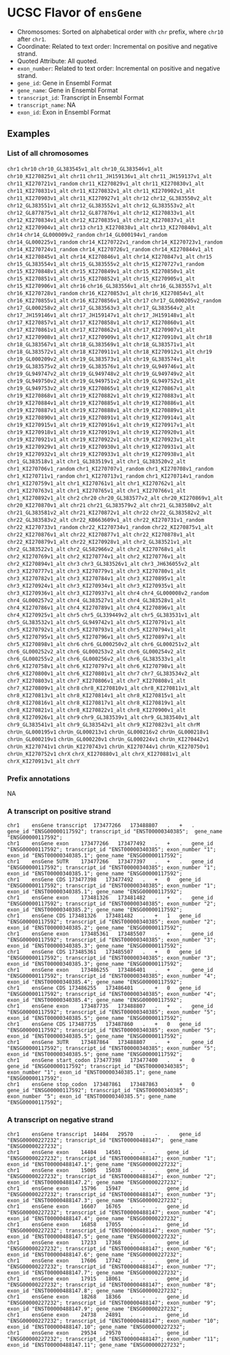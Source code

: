 # UCSC Flavor of `ensGene`

- Chromosomes: Sorted on alphabetical order with `chr` prefix, where `chr10` after `chr1`.
- Coordinate: Related to text order: Incremental on positive and negative strand.
- Quoted Attribute: All quoted.
- `exon_number`: Related to text order: Incremental on positive and negative strand.
- `gene_id`: Gene in Ensembl Format
- `gene_name`: Gene in Ensembl Format
- `transcript_id`: Transcript in Ensembl Format
- `transcript_name`: NA
- `exon_id`: Exon in Ensembl Format

## Examples

### List of all chromosomes

`chr1` `chr10` `chr10_GL383545v1_alt` `chr10_GL383546v1_alt` `chr10_KI270825v1_alt` `chr11` `chr11_JH159136v1_alt` `chr11_JH159137v1_alt` `chr11_KI270721v1_random` `chr11_KI270829v1_alt` `chr11_KI270830v1_alt` `chr11_KI270831v1_alt` `chr11_KI270832v1_alt` `chr11_KI270902v1_alt` `chr11_KI270903v1_alt` `chr11_KI270927v1_alt` `chr12` `chr12_GL383550v2_alt` `chr12_GL383551v1_alt` `chr12_GL383552v1_alt` `chr12_GL383553v2_alt` `chr12_GL877875v1_alt` `chr12_GL877876v1_alt` `chr12_KI270833v1_alt` `chr12_KI270834v1_alt` `chr12_KI270835v1_alt` `chr12_KI270837v1_alt` `chr12_KI270904v1_alt` `chr13` `chr13_KI270838v1_alt` `chr13_KI270840v1_alt` `chr14` `chr14_GL000009v2_random` `chr14_GL000194v1_random` `chr14_GL000225v1_random` `chr14_KI270722v1_random` `chr14_KI270723v1_random` `chr14_KI270724v1_random` `chr14_KI270726v1_random` `chr14_KI270844v1_alt` `chr14_KI270845v1_alt` `chr14_KI270846v1_alt` `chr14_KI270847v1_alt` `chr15` `chr15_GL383554v1_alt` `chr15_GL383555v2_alt` `chr15_KI270727v1_random` `chr15_KI270848v1_alt` `chr15_KI270849v1_alt` `chr15_KI270850v1_alt` `chr15_KI270851v1_alt` `chr15_KI270852v1_alt` `chr15_KI270905v1_alt` `chr15_KI270906v1_alt` `chr16` `chr16_GL383556v1_alt` `chr16_GL383557v1_alt` `chr16_KI270728v1_random` `chr16_KI270853v1_alt` `chr16_KI270854v1_alt` `chr16_KI270855v1_alt` `chr16_KI270856v1_alt` `chr17` `chr17_GL000205v2_random` `chr17_GL000258v2_alt` `chr17_GL383563v3_alt` `chr17_GL383564v2_alt` `chr17_JH159146v1_alt` `chr17_JH159147v1_alt` `chr17_JH159148v1_alt` `chr17_KI270857v1_alt` `chr17_KI270858v1_alt` `chr17_KI270860v1_alt` `chr17_KI270861v1_alt` `chr17_KI270862v1_alt` `chr17_KI270907v1_alt` `chr17_KI270908v1_alt` `chr17_KI270909v1_alt` `chr17_KI270910v1_alt` `chr18` `chr18_GL383567v1_alt` `chr18_GL383569v1_alt` `chr18_GL383571v1_alt` `chr18_GL383572v1_alt` `chr18_KI270911v1_alt` `chr18_KI270912v1_alt` `chr19` `chr19_GL000209v2_alt` `chr19_GL383573v1_alt` `chr19_GL383574v1_alt` `chr19_GL383575v2_alt` `chr19_GL383576v1_alt` `chr19_GL949746v1_alt` `chr19_GL949747v2_alt` `chr19_GL949748v2_alt` `chr19_GL949749v2_alt` `chr19_GL949750v2_alt` `chr19_GL949751v2_alt` `chr19_GL949752v1_alt` `chr19_GL949753v2_alt` `chr19_KI270865v1_alt` `chr19_KI270867v1_alt` `chr19_KI270868v1_alt` `chr19_KI270882v1_alt` `chr19_KI270883v1_alt` `chr19_KI270884v1_alt` `chr19_KI270885v1_alt` `chr19_KI270886v1_alt` `chr19_KI270887v1_alt` `chr19_KI270888v1_alt` `chr19_KI270889v1_alt` `chr19_KI270890v1_alt` `chr19_KI270891v1_alt` `chr19_KI270914v1_alt` `chr19_KI270915v1_alt` `chr19_KI270916v1_alt` `chr19_KI270917v1_alt` `chr19_KI270918v1_alt` `chr19_KI270919v1_alt` `chr19_KI270920v1_alt` `chr19_KI270921v1_alt` `chr19_KI270922v1_alt` `chr19_KI270923v1_alt` `chr19_KI270929v1_alt` `chr19_KI270930v1_alt` `chr19_KI270931v1_alt` `chr19_KI270932v1_alt` `chr19_KI270933v1_alt` `chr19_KI270938v1_alt` `chr1_GL383518v1_alt` `chr1_GL383519v1_alt` `chr1_GL383520v2_alt` `chr1_KI270706v1_random` `chr1_KI270707v1_random` `chr1_KI270708v1_random` `chr1_KI270711v1_random` `chr1_KI270713v1_random` `chr1_KI270714v1_random` `chr1_KI270759v1_alt` `chr1_KI270761v1_alt` `chr1_KI270762v1_alt` `chr1_KI270763v1_alt` `chr1_KI270765v1_alt` `chr1_KI270766v1_alt` `chr1_KI270892v1_alt` `chr2` `chr20` `chr20_GL383577v2_alt` `chr20_KI270869v1_alt` `chr20_KI270870v1_alt` `chr21` `chr21_GL383579v2_alt` `chr21_GL383580v2_alt` `chr21_GL383581v2_alt` `chr21_KI270872v1_alt` `chr22` `chr22_GL383582v2_alt` `chr22_GL383583v2_alt` `chr22_KB663609v1_alt` `chr22_KI270731v1_random` `chr22_KI270733v1_random` `chr22_KI270734v1_random` `chr22_KI270875v1_alt` `chr22_KI270876v1_alt` `chr22_KI270877v1_alt` `chr22_KI270878v1_alt` `chr22_KI270879v1_alt` `chr22_KI270928v1_alt` `chr2_GL383521v1_alt` `chr2_GL383522v1_alt` `chr2_GL582966v2_alt` `chr2_KI270768v1_alt` `chr2_KI270769v1_alt` `chr2_KI270774v1_alt` `chr2_KI270776v1_alt` `chr2_KI270894v1_alt` `chr3` `chr3_GL383526v1_alt` `chr3_JH636055v2_alt` `chr3_KI270777v1_alt` `chr3_KI270779v1_alt` `chr3_KI270780v1_alt` `chr3_KI270782v1_alt` `chr3_KI270784v1_alt` `chr3_KI270895v1_alt` `chr3_KI270924v1_alt` `chr3_KI270934v1_alt` `chr3_KI270935v1_alt` `chr3_KI270936v1_alt` `chr3_KI270937v1_alt` `chr4` `chr4_GL000008v2_random` `chr4_GL000257v2_alt` `chr4_GL383527v1_alt` `chr4_GL383528v1_alt` `chr4_KI270786v1_alt` `chr4_KI270789v1_alt` `chr4_KI270896v1_alt` `chr4_KI270925v1_alt` `chr5` `chr5_GL339449v2_alt` `chr5_GL383531v1_alt` `chr5_GL383532v1_alt` `chr5_GL949742v1_alt` `chr5_KI270791v1_alt` `chr5_KI270792v1_alt` `chr5_KI270793v1_alt` `chr5_KI270794v1_alt` `chr5_KI270795v1_alt` `chr5_KI270796v1_alt` `chr5_KI270897v1_alt` `chr5_KI270898v1_alt` `chr6` `chr6_GL000250v2_alt` `chr6_GL000251v2_alt` `chr6_GL000252v2_alt` `chr6_GL000253v2_alt` `chr6_GL000254v2_alt` `chr6_GL000255v2_alt` `chr6_GL000256v2_alt` `chr6_GL383533v1_alt` `chr6_KI270758v1_alt` `chr6_KI270797v1_alt` `chr6_KI270798v1_alt` `chr6_KI270800v1_alt` `chr6_KI270801v1_alt` `chr7` `chr7_GL383534v2_alt` `chr7_KI270803v1_alt` `chr7_KI270806v1_alt` `chr7_KI270808v1_alt` `chr7_KI270809v1_alt` `chr8` `chr8_KI270810v1_alt` `chr8_KI270811v1_alt` `chr8_KI270813v1_alt` `chr8_KI270814v1_alt` `chr8_KI270815v1_alt` `chr8_KI270816v1_alt` `chr8_KI270817v1_alt` `chr8_KI270819v1_alt` `chr8_KI270821v1_alt` `chr8_KI270822v1_alt` `chr8_KI270900v1_alt` `chr8_KI270926v1_alt` `chr9` `chr9_GL383539v1_alt` `chr9_GL383540v1_alt` `chr9_GL383541v1_alt` `chr9_GL383542v1_alt` `chr9_KI270823v1_alt` `chrM` `chrUn_GL000195v1` `chrUn_GL000213v1` `chrUn_GL000216v2` `chrUn_GL000218v1` `chrUn_GL000219v1` `chrUn_GL000220v1` `chrUn_GL000224v1` `chrUn_KI270442v1` `chrUn_KI270741v1` `chrUn_KI270743v1` `chrUn_KI270744v1` `chrUn_KI270750v1` `chrUn_KI270752v1` `chrX` `chrX_KI270880v1_alt` `chrX_KI270881v1_alt` `chrX_KI270913v1_alt` `chrY`

### Prefix annotations

NA

### A transcript on positive strand

```text
chr1	ensGene	transcript	173477266	173488807	.	+	.	gene_id "ENSG00000117592"; transcript_id "ENST00000340385";  gene_name "ENSG00000117592";
chr1	ensGene	exon	173477266	173477492	.	+	.	gene_id "ENSG00000117592"; transcript_id "ENST00000340385"; exon_number "1"; exon_id "ENST00000340385.1"; gene_name "ENSG00000117592";
chr1	ensGene	5UTR	173477266	173477397	.	+	.	gene_id "ENSG00000117592"; transcript_id "ENST00000340385"; exon_number "1"; exon_id "ENST00000340385.1"; gene_name "ENSG00000117592";
chr1	ensGene	CDS	173477398	173477492	.	+	0	gene_id "ENSG00000117592"; transcript_id "ENST00000340385"; exon_number "1"; exon_id "ENST00000340385.1"; gene_name "ENSG00000117592";
chr1	ensGene	exon	173481326	173481482	.	+	.	gene_id "ENSG00000117592"; transcript_id "ENST00000340385"; exon_number "2"; exon_id "ENST00000340385.2"; gene_name "ENSG00000117592";
chr1	ensGene	CDS	173481326	173481482	.	+	1	gene_id "ENSG00000117592"; transcript_id "ENST00000340385"; exon_number "2"; exon_id "ENST00000340385.2"; gene_name "ENSG00000117592";
chr1	ensGene	exon	173485361	173485507	.	+	.	gene_id "ENSG00000117592"; transcript_id "ENST00000340385"; exon_number "3"; exon_id "ENST00000340385.3"; gene_name "ENSG00000117592";
chr1	ensGene	CDS	173485361	173485507	.	+	0	gene_id "ENSG00000117592"; transcript_id "ENST00000340385"; exon_number "3"; exon_id "ENST00000340385.3"; gene_name "ENSG00000117592";
chr1	ensGene	exon	173486255	173486401	.	+	.	gene_id "ENSG00000117592"; transcript_id "ENST00000340385"; exon_number "4"; exon_id "ENST00000340385.4"; gene_name "ENSG00000117592";
chr1	ensGene	CDS	173486255	173486401	.	+	0	gene_id "ENSG00000117592"; transcript_id "ENST00000340385"; exon_number "4"; exon_id "ENST00000340385.4"; gene_name "ENSG00000117592";
chr1	ensGene	exon	173487735	173488807	.	+	.	gene_id "ENSG00000117592"; transcript_id "ENST00000340385"; exon_number "5"; exon_id "ENST00000340385.5"; gene_name "ENSG00000117592";
chr1	ensGene	CDS	173487735	173487860	.	+	0	gene_id "ENSG00000117592"; transcript_id "ENST00000340385"; exon_number "5"; exon_id "ENST00000340385.5"; gene_name "ENSG00000117592";
chr1	ensGene	3UTR	173487864	173488807	.	+	.	gene_id "ENSG00000117592"; transcript_id "ENST00000340385"; exon_number "5"; exon_id "ENST00000340385.5"; gene_name "ENSG00000117592";
chr1	ensGene	start_codon	173477398	173477400	.	+	0	gene_id "ENSG00000117592"; transcript_id "ENST00000340385"; exon_number "1"; exon_id "ENST00000340385.1"; gene_name "ENSG00000117592";
chr1	ensGene	stop_codon	173487861	173487863	.	+	0	gene_id "ENSG00000117592"; transcript_id "ENST00000340385"; exon_number "5"; exon_id "ENST00000340385.5"; gene_name "ENSG00000117592";
```

### A transcript on negative strand

```text
chr1	ensGene	transcript	14404	29570	.	-	.	gene_id "ENSG00000227232"; transcript_id "ENST00000488147";  gene_name "ENSG00000227232";
chr1	ensGene	exon	14404	14501	.	-	.	gene_id "ENSG00000227232"; transcript_id "ENST00000488147"; exon_number "1"; exon_id "ENST00000488147.1"; gene_name "ENSG00000227232";
chr1	ensGene	exon	15005	15038	.	-	.	gene_id "ENSG00000227232"; transcript_id "ENST00000488147"; exon_number "2"; exon_id "ENST00000488147.2"; gene_name "ENSG00000227232";
chr1	ensGene	exon	15796	15947	.	-	.	gene_id "ENSG00000227232"; transcript_id "ENST00000488147"; exon_number "3"; exon_id "ENST00000488147.3"; gene_name "ENSG00000227232";
chr1	ensGene	exon	16607	16765	.	-	.	gene_id "ENSG00000227232"; transcript_id "ENST00000488147"; exon_number "4"; exon_id "ENST00000488147.4"; gene_name "ENSG00000227232";
chr1	ensGene	exon	16858	17055	.	-	.	gene_id "ENSG00000227232"; transcript_id "ENST00000488147"; exon_number "5"; exon_id "ENST00000488147.5"; gene_name "ENSG00000227232";
chr1	ensGene	exon	17233	17368	.	-	.	gene_id "ENSG00000227232"; transcript_id "ENST00000488147"; exon_number "6"; exon_id "ENST00000488147.6"; gene_name "ENSG00000227232";
chr1	ensGene	exon	17606	17742	.	-	.	gene_id "ENSG00000227232"; transcript_id "ENST00000488147"; exon_number "7"; exon_id "ENST00000488147.7"; gene_name "ENSG00000227232";
chr1	ensGene	exon	17915	18061	.	-	.	gene_id "ENSG00000227232"; transcript_id "ENST00000488147"; exon_number "8"; exon_id "ENST00000488147.8"; gene_name "ENSG00000227232";
chr1	ensGene	exon	18268	18366	.	-	.	gene_id "ENSG00000227232"; transcript_id "ENST00000488147"; exon_number "9"; exon_id "ENST00000488147.9"; gene_name "ENSG00000227232";
chr1	ensGene	exon	24738	24891	.	-	.	gene_id "ENSG00000227232"; transcript_id "ENST00000488147"; exon_number "10"; exon_id "ENST00000488147.10"; gene_name "ENSG00000227232";
chr1	ensGene	exon	29534	29570	.	-	.	gene_id "ENSG00000227232"; transcript_id "ENST00000488147"; exon_number "11"; exon_id "ENST00000488147.11"; gene_name "ENSG00000227232";
```
